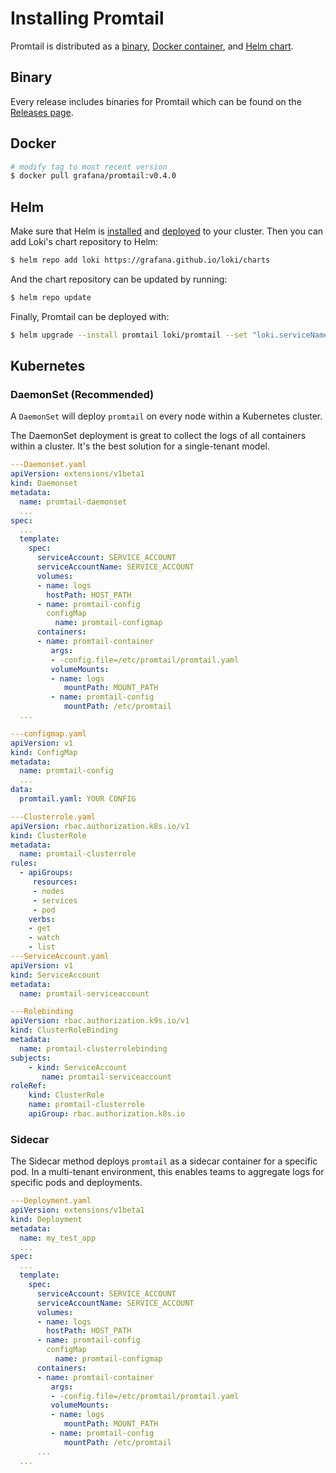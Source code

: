 # Installing Promtail

Promtail is distributed as a [binary](#binary), [Docker container](#docker), and
[Helm chart](#helm).

## Binary

Every release includes binaries for Promtail which can be found on the
[Releases page](https://github.com/grafana/loki/releases).

## Docker

```bash
# modify tag to most recent version
$ docker pull grafana/promtail:v0.4.0
```

## Helm

Make sure that Helm is
[installed](https://helm.sh/docs/using_helm/#installing-helm) and
[deployed](https://helm.sh/docs/using_helm/#installing-tiller) to your cluster.
Then you can add Loki's chart repository to Helm:

```bash
$ helm repo add loki https://grafana.github.io/loki/charts
```

And the chart repository can be updated by running:

```bash
$ helm repo update
```

Finally, Promtail can be deployed with:

```bash
$ helm upgrade --install promtail loki/promtail --set "loki.serviceName=loki"
```

## Kubernetes

### DaemonSet (Recommended)

A `DaemonSet` will deploy `promtail` on every node within a Kubernetes cluster.

The DaemonSet deployment is great to collect the logs of all containers within a
cluster. It's the best solution for a single-tenant model.

```yaml
---Daemonset.yaml
apiVersion: extensions/v1beta1
kind: Daemonset
metadata:
  name: promtail-daemonset
  ...
spec:
  ...
  template:
    spec:
      serviceAccount: SERVICE_ACCOUNT
      serviceAccountName: SERVICE_ACCOUNT
      volumes:
      - name: logs
        hostPath: HOST_PATH
      - name: promtail-config
        configMap
          name: promtail-configmap
      containers:
      - name: promtail-container
         args:
         - -config.file=/etc/promtail/promtail.yaml
         volumeMounts:
         - name: logs
            mountPath: MOUNT_PATH
         - name: promtail-config
            mountPath: /etc/promtail
  ...

---configmap.yaml
apiVersion: v1
kind: ConfigMap
metadata:
  name: promtail-config
  ...
data:
  promtail.yaml: YOUR CONFIG

---Clusterrole.yaml
apiVersion: rbac.authorization.k8s.io/v1
kind: ClusterRole
metadata:
  name: promtail-clusterrole
rules:
  - apiGroups:
     resources:
     - nodes
     - services
     - pod
    verbs:
    - get
    - watch
    - list
---ServiceAccount.yaml
apiVersion: v1
kind: ServiceAccount
metadata:
  name: promtail-serviceaccount

---Rolebinding
apiVersion: rbac.authorization.k9s.io/v1
kind: ClusterRoleBinding
metadata:
  name: promtail-clusterrolebinding
subjects:
    - kind: ServiceAccount
       name: promtail-serviceaccount
roleRef:
    kind: ClusterRole
    name: promtail-clusterrole
    apiGroup: rbac.authorization.k8s.io
```

### Sidecar

The Sidecar method deploys `promtail` as a sidecar container for a specific pod.
In a multi-tenant environment, this enables teams to aggregate logs for specific
pods and deployments.

```yaml
---Deployment.yaml
apiVersion: extensions/v1beta1
kind: Deployment
metadata:
  name: my_test_app
  ...
spec:
  ...
  template:
    spec:
      serviceAccount: SERVICE_ACCOUNT
      serviceAccountName: SERVICE_ACCOUNT
      volumes:
      - name: logs
        hostPath: HOST_PATH
      - name: promtail-config
        configMap
          name: promtail-configmap
      containers:
      - name: promtail-container
         args:
         - -config.file=/etc/promtail/promtail.yaml
         volumeMounts:
         - name: logs
            mountPath: MOUNT_PATH
         - name: promtail-config
            mountPath: /etc/promtail
      ...
  ...
```
